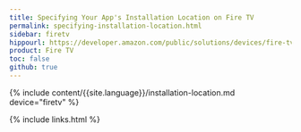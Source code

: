 ```yaml
---
title: Specifying Your App's Installation Location on Fire TV
permalink: specifying-installation-location.html
sidebar: firetv
hippourl: https://developer.amazon.com/public/solutions/devices/fire-tv/docs/specifying-installation-location
product: Fire TV
toc: false
github: true
---
```


{% include content/{{site.language}}/installation-location.md device="firetv" %}

{% include links.html %}
